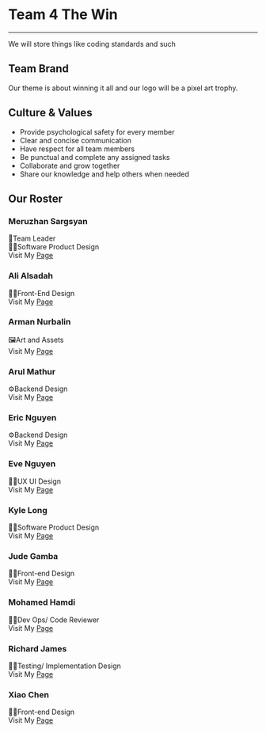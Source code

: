 # **Team 4 The Win**
---
We will store things like coding standards and such

## **Team Brand**
Our theme is about winning it all and our logo will be a pixel art trophy.

## **Culture & Values**
- Provide psychological safety for every member
- Clear and concise communication
- Have respect for all team members
- Be punctual and complete any assigned tasks
- Collaborate and grow together
- Share our knowledge and help others when needed

## Our Roster

### Meruzhan Sargsyan 
🫅Team Leader  
👨‍🏭Software Product Design  
Visit My [Page](https://merujsargsyan.github.io/CSE110_L1/)

### Ali Alsadah
👨‍💻Front-End Design  
Visit My [Page](https://aalsadah.github.io/GitHub-Pages-Project/)  

### Arman Nurbalin
🖼️Art and Assets  
Visit My [Page](https://arulster17.github.io/about-me/)  

### Arul Mathur
⚙️Backend Design   
Visit My [Page](https://arulster17.github.io/about-me/)  

### Eric Nguyen
⚙️Backend Design  
Visit My [Page](https://ericyti.github.io/Lab-Week-1/)  

### Eve Nguyen
👩‍🎨UX UI Design  
Visit My [Page](https://arulster17.github.io/about-me/)  

### Kyle Long
👨‍🏭Software Product Design  
Visit My [Page]( https://kylel1015.github.io/CSE110Lab1/)  

### Jude Gamba
👨‍💻Front-end Design  
Visit My [Page](https://judergamba.github.io/profile/)  

### Mohamed Hamdi
🕵️‍♂️Dev Ops/ Code Reviewer  
Visit My [Page](https://mazen-hamdi.github.io/)  

### Richard James
👨‍🔧Testing/ Implementation Design  
Visit My [Page](https://richardj1.github.io/110/#hello)  

### Xiao Chen
👨‍💻Front-end Design  
Visit My [Page](https://xiaojian1202.github.io/cse110_projects/)  
